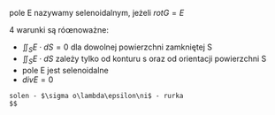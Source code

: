 pole E nazywamy selenoidalnym, jeżeli $rot G = E$

4 warunki są róœnoważne:
- $\iint_S E \cdot dS = 0$ dla dowolnej powierzchni zamkniętej S
- $\iint_S E \cdot dS$ zależy tylko od konturu s oraz od orientacji powierzchni S
- pole E jest selenoidalne
- $div E = 0$

```{admonition} dygresja
solen - $\sigma o\lambda\epsilon\ni$ - rurka
$$
